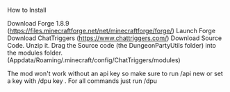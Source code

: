 How to Install

Download Forge 1.8.9 (https://files.minecraftforge.net/net/minecraftforge/forge/)
Launch Forge
Download ChatTriggers (https://www.chattriggers.com/)
Download Source Code.
Unzip it.
Drag the Source code (the DungeonPartyUtils folder) into the modules folder. (Appdata/Roaming/.minecraft/config/ChatTriggers/modules)

The mod won't work without an api key so make sure to run /api new or set a key with /dpu key <key>. For all commands just run /dpu
